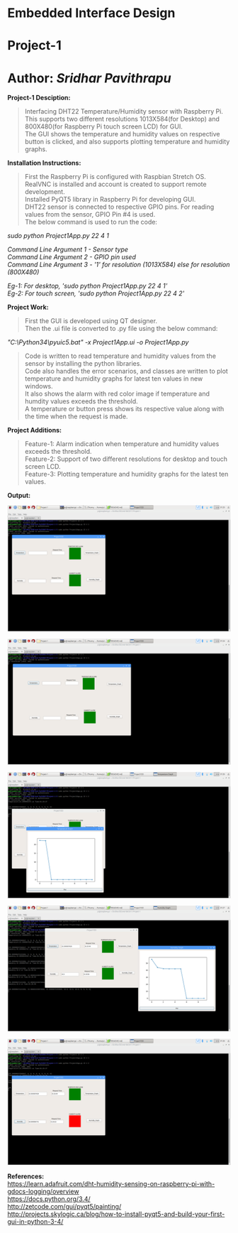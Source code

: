 # Embedded Interface Design
# Project-1
# Author: *Sridhar Pavithrapu*  
  
  

**Project-1 Desciption:**  
>Interfacing DHT22 Temperature/Humidity sensor with Raspberry Pi.  
>This supports two different resolutions 1013X584(for Desktop) and 800X480(for Raspberry Pi touch screen LCD) for GUI.  
>The GUI shows the temperature and humidity values on respective button is clicked, and also supports plotting temperature and humidity graphs.  
  
  
**Installation Instructions:**  
>First the Raspberry Pi is configured with Raspbian Stretch OS.  
>RealVNC is installed and account is created to support remote development.  
>Installed PyQT5 library in Raspberry Pi for developing GUI.  
>DHT22 sensor is connected to respective GPIO pins. For reading values from the sensor, GPIO Pin #4 is used.  
>The below command is used to run the code:  
  
*sudo python Project1App.py 22 4 1*  
  
*Command Line Argument 1 - Sensor type*  
*Command Line Argument 2 - GPIO pin used*  
*Command Line Argument 3 - '1' for resolution (1013X584) else for resolution (800X480)*  
  
*Eg-1: For desktop, 'sudo python Project1App.py 22 4 1'*  
*Eg-2: For touch screen, 'sudo python Project1App.py 22 4 2'*  
  
**Project Work:**
>First the GUI is developed using QT designer.  
>Then the .ui file is converted to .py file using the below command:
  
*"C:\Python34\pyuic5.bat" -x Project1App.ui -o Project1App.py*  
  
>Code is written to read temperature and humidity values from the sensor by installing the python libraries.  
>Code also handles the error scenarios, and classes are written to plot temperature and humidity graphs for latest ten values in new windows.  
>It also shows the alarm with red color image if temperature and humdity values exceeds the threshold.  
>A temperature or button press shows its respective value along with the time when the request is made.  
  
**Project Additions:**  
>Feature-1: Alarm indication when temperature and humidity values exceeds the threshold.  
>Feature-2: Support of two different resolutions for desktop and touch screen LCD.  
>Feature-3: Plotting temperature and humidity graphs for the latest ten values.  
  
**Output:**  

![alt text](https://github.com/SridharPavithrapu/eid-fall2017/blob/master/Project-1/Output%20Images/Resolution(800X480).png "Resolution(800X480)")  
  
![alt text](https://github.com/SridharPavithrapu/eid-fall2017/blob/master/Project-1/Output%20Images/Resolution(1013X584).png "Resolution(1013, 584)")  
  
![alt text](https://github.com/SridharPavithrapu/eid-fall2017/blob/master/Project-1/Output%20Images/Temperature%20Graph%20Demonstration.png "Temperature Graph Demonstration")  
  
![alt text](https://github.com/SridharPavithrapu/eid-fall2017/blob/master/Project-1/Output%20Images/Humidity%20Graph%20Demonstration.png "Humidity Graph Demonstration")  
  
![alt text](https://github.com/SridharPavithrapu/eid-fall2017/blob/master/Project-1/Output%20Images/Alarm%20Demonstration.png "Alarm Demonstration")  


**References:**  
https://learn.adafruit.com/dht-humidity-sensing-on-raspberry-pi-with-gdocs-logging/overview  
https://docs.python.org/3.4/  
http://zetcode.com/gui/pyqt5/painting/  
http://projects.skylogic.ca/blog/how-to-install-pyqt5-and-build-your-first-gui-in-python-3-4/  




